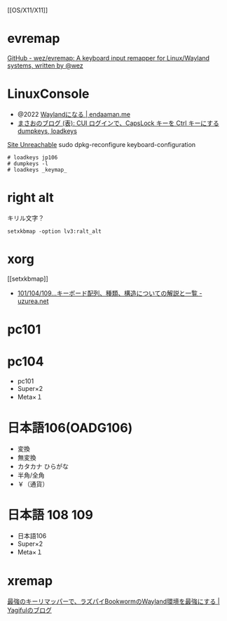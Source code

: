 [[OS/X11/X11]]

# evremap

[GitHub - wez/evremap: A keyboard input remapper for Linux/Wayland systems, written by @wez](https://github.com/wez/evremap)

# LinuxConsole

- @2022 [Waylandになる | endaaman.me](https://endaaman.me/tips/wayland)
- [まさおのブログ (表): CUI ログインで、CapsLock キーを Ctrl キーにする dumpkeys, loadkeys](http://masaoo.blogspot.com/2017/12/cui-capslock-ctrl-dumpkeys-loadkeys.html)

[Site Unreachable](https://golang.hateblo.jp/entry/ubuntu-keyboard-layout)
sudo dpkg-reconfigure keyboard-configuration

```
# loadkeys jp106
# dumpkeys -l
# loadkeys _keymap_
```

# right alt

キリル文字？

```vbnet
setxkbmap -option lv3:ralt_alt
```

# xorg

[[setxkbmap]]

- [101/104/109…キーボード配列、種類、構造についての解説と一覧 - uzurea.net](https://uzurea.net/keyborde-type-list/#104)

# pc101

# pc104

- pc101
- Super×2
- Meta×１

# 日本語106(OADG106)

- 変換
- 無変換
- カタカナ ひらがな
- 半角/全角
- ￥（通貨）

# 日本語 108 109

- 日本語106
- Super×2
- Meta×１

# xremap

[最強のキーリマッパーで、ラズパイBookwormのWayland環境を最強にする | Yagifulのブログ](https://yagiful.com/blog/raspi-bookworm-xremap/)


